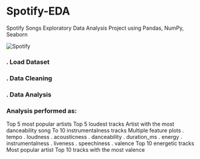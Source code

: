 # Spotify-EDA
Spotify Songs Exploratory Data Analysis Project using Pandas, NumPy, Seaborn

![Spotify](https://github.com/suyogyadav404/Spotify-EDA/assets/68646633/2c502d66-cf76-42be-9a4e-4f9ca592b282)

### . Load Dataset
### . Data Cleaning
### . Data Analysis

### Analysis performed as: 

Top 5 most popular artists
Top 5 loudest tracks
Artist with the most danceability song
To 10 instrumentalness tracks
Multiple feature plots
 . tempo
 . loudness
 . acousticness
 . danceability
 . duration_ms
 . energy
 . instrumentalness
 . liveness
 . speechiness
 . valence
Top 10 energetic tracks
Most popular artist
Top 10 tracks with the most valence 
